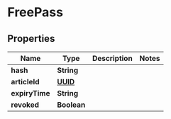 

# FreePass

## Properties

Name | Type | Description | Notes
------------ | ------------- | ------------- | -------------
**hash** | **String** |  | 
**articleId** | [**UUID**](UUID.md) |  | 
**expiryTime** | **String** |  | 
**revoked** | **Boolean** |  | 




